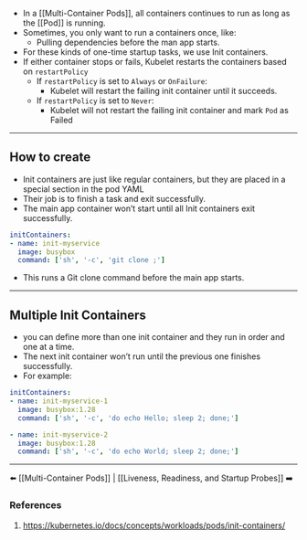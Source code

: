 - In a [[Multi-Container Pods]], all containers continues to run as long as the [[Pod]] is running.
- Sometimes, you only want to run a containers once, like:
    - Pulling dependencies before the man app starts.
- For these kinds of one-time startup tasks, we use Init containers.
- If either container stops or fails, Kubelet restarts the containers based on `restartPolicy`
	- If `restartPolicy` is set to `Always` or `OnFailure`:
		- Kubelet will restart the failing init container until it succeeds. 
	- If `restartPolicy` is set to `Never`:
		-  Kubelet will not restart the failing init container and mark `Pod`  as Failed
___
## How to create
- Init containers are just like regular containers, but they are placed in a special section in the pod YAML
- Their job is to finish a task and exit successfully.    
- The main app container won’t start until all Init containers exit successfully.

```yaml
initContainers:
- name: init-myservice
  image: busybox
  command: ['sh', '-c', 'git clone ;']
```

- This runs a Git clone command before the main app starts.
___
## Multiple Init Containers
- you can define more than one init container and they run in order and one at a time.
- The next init container won’t run until the previous one finishes successfully.
- For example: 

```yaml
initContainers:
- name: init-myservice-1
  image: busybox:1.28
  command: ['sh', '-c', 'do echo Hello; sleep 2; done;']

- name: init-myservice-2
  image: busybox:1.28
  command: ['sh', '-c', 'do echo World; sleep 2; done;']
```
    
___
⬅️ [[Multi-Container Pods]] | [[Liveness, Readiness, and Startup Probes]] ➡️
### References
1. https://kubernetes.io/docs/concepts/workloads/pods/init-containers/
